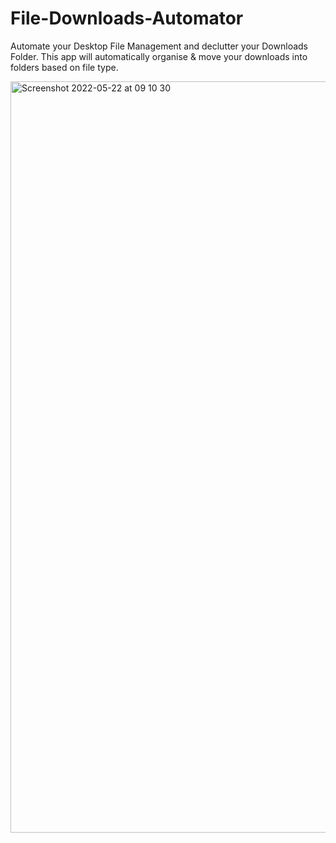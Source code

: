 # File-Downloads-Automator

Automate your Desktop File Management and declutter your Downloads Folder. This app will automatically organise & move your downloads into folders based on file type.

<img width="1202" alt="Screenshot 2022-05-22 at 09 10 30" src="https://user-images.githubusercontent.com/86713957/169681711-782028c7-7e6e-417f-950a-ab8a4777479b.png">
